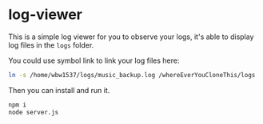 # log-viewer

This is a simple log viewer for you to observe your logs, it's able to display log files in the `logs` folder.

You could use symbol link to link your log files here:
```bash
ln -s /home/wbw1537/logs/music_backup.log /whereEverYouCloneThis/logs
```

Then you can install and run it.
```bash
npm i
node server.js
```

